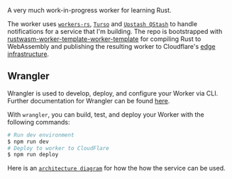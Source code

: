 A very much work-in-progress worker for learning Rust.

The worker uses [`workers-rs`](https://github.com/cloudflare/workers-rs), [`Turso`](https://turso.tech/) and [`Upstash QStash`](https://upstash.com/docs/qstash/overall/getstarted) to handle notifications for a service that I'm building.
The repo is bootstrapped with [rustwasm-worker-template-worker-template](https://github.com/cloudflare/rustwasm-worker-template/) for compiling Rust to WebAssembly
and publishing the resulting worker to Cloudflare's [edge infrastructure](https://www.cloudflare.com/network/).

## Wrangler

Wrangler is used to develop, deploy, and configure your Worker via CLI.
Further documentation for Wrangler can be found [here](https://developers.cloudflare.com/workers/tooling/wrangler).

With `wrangler`, you can build, test, and deploy your Worker with the following commands:
```sh
# Run dev environment
$ npm run dev
# Deploy to worker to CloudFlare
$ npm run deploy
```
 Here is an [`architecture diagram`](https://excalidraw.com/#json=0bfV-F_IvUp5EAZDTvIpZ,Vrl_zrIzULSuQdNgNsOmXg) for how the how the service can be used.


